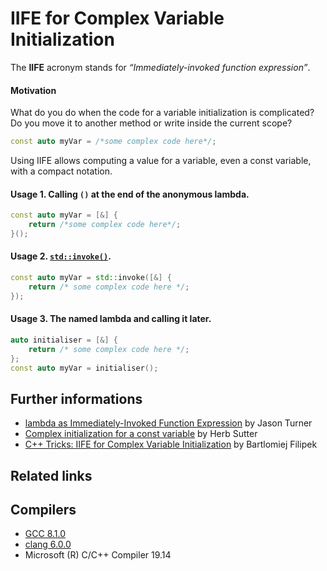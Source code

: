 # IIFE for Complex Variable Initialization
The **IIFE** acronym stands for _“Immediately-invoked function expression”_.  
#### Motivation
What do you do when the code for a variable initialization is complicated? Do you move it to another method or write inside the current scope? 
```cpp
const auto myVar = /*some complex code here*/;
```
Using IIFE allows computing a value for a variable, even a const variable, with a compact notation.

#### Usage 1. Calling `()` at the end of the anonymous lambda.
```cpp
const auto myVar = [&] {
    return /*some complex code here*/;
}();
```

#### Usage 2. [`std::invoke()`](https://en.cppreference.com/w/cpp/utility/functional/invoke).
```cpp
const auto myVar = std::invoke([&] { 
    return /* some complex code here */; 
});
```

#### Usage 3. The named lambda and calling it later.
```cpp
auto initialiser = [&] { 
    return /* some complex code here */; 
};
const auto myVar = initialiser();
```

## Further informations
* [lambda as Immediately-Invoked Function Expression](https://articles.emptycrate.com/2014/12/16/complex_object_initialization_optimization_with_iife_in_c11.html) by Jason Turner
* [Complex initialization for a const variable](https://herbsutter.com/2013/04/05/complex-initialization-for-a-const-variable/) by Herb Sutter
* [C++ Tricks: IIFE for Complex Variable Initialization](https://www.bfilipek.com/2016/11/iife-for-complex-initialization.html) by Bartlomiej Filipek

## Related links

## Compilers
* [GCC 8.1.0](https://wandbox.org/)
* [clang 6.0.0](https://wandbox.org/)
* Microsoft (R) C/C++ Compiler 19.14 
